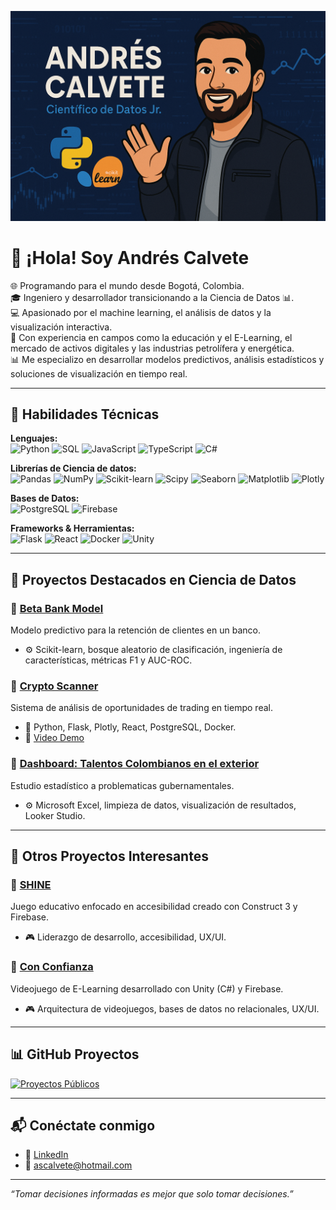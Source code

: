 <!-- Portada -->
<p align="center">
  <img src="https://raw.githubusercontent.com/AndresCalvete-DataScientist/AndresCalvete-DataScientist/main/assets/banner2.png" alt="Andrés Calvete Banner" />
</p>

# 👋 ¡Hola! Soy Andrés Calvete

🌐 Programando para el mundo desde Bogotá, Colombia.  
🎓 Ingeniero y desarrollador transicionando a la Ciencia de Datos 📊.  
💻 Apasionado por el machine learning, el análisis de datos y la visualización interactiva.  
🚀 Con experiencia en campos como la educación y el E-Learning, el mercado de activos digitales y las industrias petrolífera y energética.  
📊 Me especializo en desarrollar modelos predictivos, análisis estadísticos y soluciones de visualización en tiempo real.

---

## 🧰 Habilidades Técnicas

**Lenguajes:**  
![Python](https://img.shields.io/badge/-Python-3776AB?style=flat&logo=python&logoColor=white)
![SQL](https://img.shields.io/badge/-SQL-4479A1?style=flat&logo=postgresql&logoColor=white)
![JavaScript](https://img.shields.io/badge/-JavaScript-F7DF1E?style=flat&logo=javascript&logoColor=black)
![TypeScript](https://img.shields.io/badge/-TypeScript-3178C6?style=flat&logo=typescript&logoColor=white)
![C#](https://img.shields.io/badge/-C%23-239120?style=flat&logo=c-sharp&logoColor=white)

**Librerías de Ciencia de datos:**  
![Pandas](https://img.shields.io/badge/-Pandas-150458?style=flat&logo=pandas)
![NumPy](https://img.shields.io/badge/-NumPy-013243?style=flat&logo=numpy)
![Scikit-learn](https://img.shields.io/badge/-Scikit--learn-F7931E?style=flat&logo=scikit-learn&logoColor=white)
![Scipy](https://img.shields.io/badge/-SciPy-8CAAE6?style=flat&logo=scipy&logoColor=white)
![Seaborn](https://img.shields.io/badge/-Seaborn-3776AB?style=flat)
![Matplotlib](https://img.shields.io/badge/-Matplotlib-11557C?style=flat)
![Plotly](https://img.shields.io/badge/-Plotly-3F4F75?style=flat&logo=plotly)

**Bases de Datos:**  
![PostgreSQL](https://img.shields.io/badge/-PostgreSQL-336791?style=flat&logo=postgresql)
![Firebase](https://img.shields.io/badge/-Firebase-FFCA28?style=flat&logo=firebase&logoColor=black)

**Frameworks & Herramientas:**  
![Flask](https://img.shields.io/badge/-Flask-000000?style=flat&logo=flask)
![React](https://img.shields.io/badge/-React-61DAFB?style=flat&logo=react&logoColor=black)
![Docker](https://img.shields.io/badge/-Docker-2496ED?style=flat&logo=docker&logoColor=white)
![Unity](https://img.shields.io/badge/-Unity-000000?style=flat&logo=unity&logoColor=white)

---

## 🧠 Proyectos Destacados en Ciencia de Datos

### 🔹 [Beta Bank Model](https://github.com/AndresCalvete-DataScientist/beta-bank-model)
Modelo predictivo para la retención de clientes en un banco.  
- ⚙️ Scikit-learn, bosque aleatorio de clasificación, ingeniería de características, métricas F1 y AUC-ROC.

### 🔹 [Crypto Scanner](https://github.com/AndresCalvete-DataScientist/crypto-scanner-demo)  
Sistema de análisis de oportunidades de trading en tiempo real.  
- 🧪 Python, Flask, Plotly, React, PostgreSQL, Docker.  
- 🎥 [Video Demo](https://drive.google.com/file/d/1i6X71N93re9HBWh_Eg69X_fhXsx__i6u/view?usp=sharing)

### 🔹 [Dashboard: Talentos Colombianos en el exterior](https://lookerstudio.google.com/u/0/reporting/c351b829-46c0-4838-bda2-efba722a0e76/page/p_9jzqr5ki1c)
Estudio estadístico a problematicas gubernamentales.  
- ⚙️ Microsoft Excel, limpieza de datos, visualización de resultados, Looker Studio.

---

## 🧠 Otros Proyectos Interesantes

### 🔹 [SHINE](https://www.ourstoriesgame.org/)  
Juego educativo enfocado en accesibilidad creado con Construct 3 y Firebase.  
- 🎮 Liderazgo de desarrollo, accesibilidad, UX/UI.

### 🔹 [Con Confianza](https://conconfianza.web.app/)  
Videojuego de E-Learning desarrollado con Unity (C#) y Firebase.
- 🎮 Arquitectura de videojuegos, bases de datos no relacionales, UX/UI.

---

## 📊 GitHub Proyectos

[![Proyectos Públicos](https://img.shields.io/badge/Repositorios%20públicos-7-blue?style=for-the-badge&logo=github)](https://github.com/AndresCalvete-DataScientist?tab=repositories)

---

## 📬 Conéctate conmigo

- 💼 [LinkedIn](https://www.linkedin.com/in/andrescalvete/)
- 📧 ascalvete@hotmail.com

---

_“Tomar decisiones informadas es mejor que solo tomar decisiones.”_
